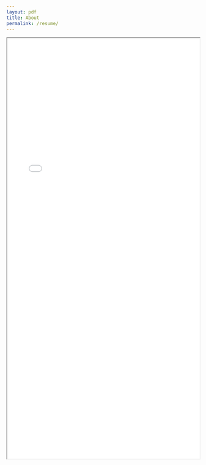```yaml
---
layout: pdf
title: About
permalink: /resume/
---
```


<iframe src="/assets/resume.pdf" style="width: 100%;height: 1100px"></iframe>